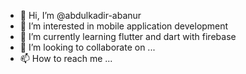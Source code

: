 - 👋 Hi, I’m @abdulkadir-abanur
- 👀 I’m interested in mobile application development
- 🌱 I’m currently learning flutter and dart with firebase
- 💞️ I’m looking to collaborate on ...
- 📫 How to reach me ...

<!---
abdulkadir-abanur/abdulkadir-abanur is a ✨ special ✨ repository because its `README.md` (this file) appears on your GitHub profile.
You can click the Preview link to take a look at your changes.
--->

